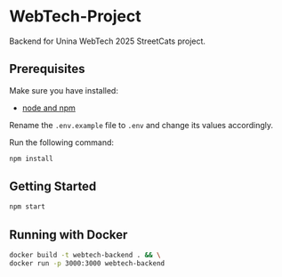 # WebTech-Project

Backend for Unina WebTech 2025 StreetCats project.

## Prerequisites

Make sure you have installed:
- [node and npm](https://nodejs.org/en/download)

Rename the ``.env.example`` file to ``.env`` and change its values accordingly.

Run the following command:
```bash
npm install
```

## Getting Started

```bash
npm start
```

## Running with Docker
```bash
docker build -t webtech-backend . && \
docker run -p 3000:3000 webtech-backend
```